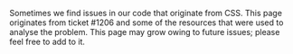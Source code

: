 Sometimes we find issues in our code that originate from CSS. This page originates from ticket #1206 and some of the resources that were used to analyse the problem. This page may grow owing to future issues; please feel free to add to it.